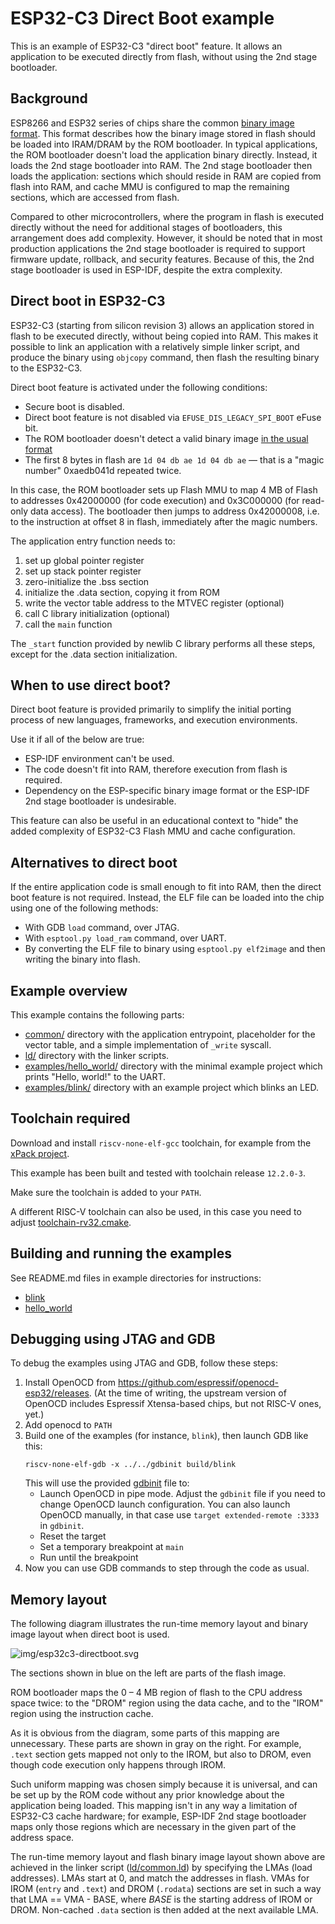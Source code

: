 # ESP32-C3 Direct Boot example

This is an example of ESP32-C3 "direct boot" feature. It allows an application to be executed directly from flash, without using the 2nd stage bootloader.

## Background

ESP8266 and ESP32 series of chips share the common [binary image format](https://github.com/espressif/esptool/wiki/Firmware-Image-Format). This format describes how the binary image stored in flash should be loaded into IRAM/DRAM by the ROM bootloader. In typical applications, the ROM bootloader doesn't load the application binary directly. Instead, it loads the 2nd stage bootloader into RAM. The 2nd stage bootloader then loads the application: sections which should reside in RAM are copied from flash into RAM, and cache MMU is configured to map the remaining sections, which are accessed from flash.

Compared to other microcontrollers, where the program in flash is executed directly without the need for additional stages of bootloaders, this arrangement does add complexity. However, it should be noted that in most production applications the 2nd stage bootloader is required to support firmware update, rollback, and security features. Because of this, the 2nd stage bootloader is used in ESP-IDF, despite the extra complexity.

## Direct boot in ESP32-C3

ESP32-C3 (starting from silicon revision 3) allows an application stored in flash to be executed directly, without being copied into RAM. This makes it possible to link an application with a relatively simple linker script, and produce the binary using `objcopy` command, then flash the resulting binary to the ESP32-C3.

Direct boot feature is activated under the following conditions:
* Secure boot is disabled.
* Direct boot feature is not disabled via `EFUSE_DIS_LEGACY_SPI_BOOT` eFuse bit.
* The ROM bootloader doesn't detect a valid binary image [in the usual format](https://github.com/espressif/esptool/wiki/Firmware-Image-Format)
* The first 8 bytes in flash are `1d 04 db ae 1d 04 db ae` — that is a "magic number" 0xaedb041d repeated twice.

In this case, the ROM bootloader sets up Flash MMU to map 4 MB of Flash to addresses 0x42000000 (for code execution) and 0x3C000000 (for read-only data access). The bootloader then jumps to address 0x42000008, i.e. to the instruction at offset 8 in flash, immediately after the magic numbers.

The application entry function needs to:
1. set up global pointer register
2. set up stack pointer register
3. zero-initialize the .bss section
4. initialize the .data section, copying it from ROM
5. write the vector table address to the MTVEC register (optional)
6. call C library initialization (optional)
7. call the `main` function

The `_start` function provided by newlib C library performs all these steps, except for the .data section initialization.

## When to use direct boot?

Direct boot feature is provided primarily to simplify the initial porting process of new languages, frameworks, and execution environments.

Use it if all of the below are true:

* ESP-IDF environment can't be used.
* The code doesn't fit into RAM, therefore execution from flash is required.
* Dependency on the ESP-specific binary image format or the ESP-IDF 2nd stage bootloader is undesirable.

This feature can also be useful in an educational context to "hide" the added complexity of ESP32-C3 Flash MMU and cache configuration.

## Alternatives to direct boot

If the entire application code is small enough to fit into RAM, then the direct boot feature is not required. Instead, the ELF file can be loaded into the chip using one of the following methods:

* With GDB `load` command, over JTAG.
* With `esptool.py load_ram` command, over UART.
* By converting the ELF file to binary using `esptool.py elf2image` and then writing the binary into flash.

## Example overview

This example contains the following parts:

* [common/](common/) directory with the application entrypoint, placeholder for the vector table, and a simple implementation of `_write` syscall.
* [ld/](ld/) directory with the linker scripts.
* [examples/hello_world/](examples/hello_world/) directory with the minimal example project which prints "Hello, world!" to the UART.
* [examples/blink/](examples/blink/) directory with an example project which blinks an LED.


## Toolchain required

Download and install `riscv-none-elf-gcc` toolchain, for example from the [xPack project](https://github.com/xpack-dev-tools/riscv-none-elf-gcc-xpack/releases). 

This example has been built and tested with toolchain release `12.2.0-3`.

Make sure the toolchain is added to your `PATH`.

A different RISC-V toolchain can also be used, in this case you need to adjust [toolchain-rv32.cmake](toolchain-rv32.cmake).

## Building and running the examples

See README.md files in example directories for instructions:
* [blink](examples/blink/README.md)
* [hello_world](examples/hello_world/README.md)

## Debugging using JTAG and GDB

To debug the examples using JTAG and GDB, follow these steps:

1. Install OpenOCD from https://github.com/espressif/openocd-esp32/releases. (At the time of writing, the upstream version of OpenOCD includes Espressif Xtensa-based chips, but not RISC-V ones, yet.)
2. Add openocd to `PATH`
3. Build one of the examples (for instance, `blink`), then launch GDB like this:
   ```
   riscv-none-elf-gdb -x ../../gdbinit build/blink
   ```
   This will use the provided [gdbinit](gdbinit) file to:
   - Launch OpenOCD in pipe mode. Adjust the `gdbinit` file if you need to change OpenOCD launch configuration. You can also launch OpenOCD manually, in that case use `target extended-remote :3333` in `gdbinit`.
   - Reset the target
   - Set a temporary breakpoint at `main`
   - Run until the breakpoint
4. Now you can use GDB commands to step through the code as usual.

## Memory layout

The following diagram illustrates the run-time memory layout and binary image layout when direct boot is used.

![img/esp32c3-directboot.svg](img/esp32c3-directboot.svg)

The sections shown in blue on the left are parts of the flash image.

ROM bootloader maps the 0 – 4 MB region of flash to the CPU address space twice: to the "DROM" region using the data cache, and to the "IROM" region using the instruction cache.

As it is obvious from the diagram, some parts of this mapping are unnecessary. These parts are shown in gray on the right. For example, `.text` section gets mapped not only to the IROM, but also to DROM, even though code execution only happens through IROM.

Such uniform mapping was chosen simply because it is universal, and can be set up by the ROM code without any prior knowledge about the application being loaded. This mapping isn't in any way a limitation of ESP32-C3 cache hardware; for example, ESP-IDF 2nd stage bootloader maps only those regions which are necessary in the given part of the address space.

The run-time memory layout and flash binary image layout shown above are achieved in the linker script ([ld/common.ld](ld/common.ld)) by specifying the LMAs (load addresses). LMAs start at 0, and match the addresses in flash. VMAs for IROM (`entry` and `.text`) and DROM (`.rodata`) sections are set in such a way that LMA == VMA - BASE, where *BASE* is the starting address of IROM or DROM. Non-cached `.data` section is then added at the next available LMA.